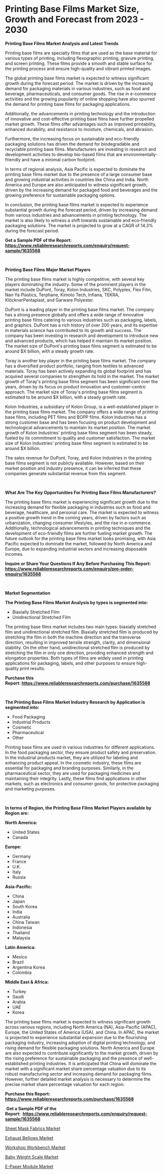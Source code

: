 <p><h1>Printing Base Films Market Size, Growth and Forecast from 2023 - 2030</h1></p><p><strong>Printing Base Films Market Analysis and Latest Trends</strong></p>
<p><p>Printing base films are specialty films that are used as the base material for various types of printing, including flexographic printing, gravure printing, and screen printing. These films provide a smooth and stable surface for the printing process and ensure high-quality and vibrant printed images.</p><p>The global printing base films market is expected to witness significant growth during the forecast period. The market is driven by the increasing demand for packaging materials in various industries, such as food and beverage, pharmaceuticals, and consumer goods. The rise in e-commerce activities and the growing popularity of online shopping have also spurred the demand for printing base films for packaging applications.</p><p>Additionally, the advancements in printing technology and the introduction of innovative and cost-effective printing base films have further propelled market growth. These films offer advantages such as improved printability, enhanced durability, and resistance to moisture, chemicals, and abrasion.</p><p>Furthermore, the increasing focus on sustainable and eco-friendly packaging solutions has driven the demand for biodegradable and recyclable printing base films. Manufacturers are investing in research and development activities to develop bio-based films that are environmentally-friendly and have a minimal carbon footprint.</p><p>In terms of regional analysis, Asia Pacific is expected to dominate the printing base films market due to the presence of a large consumer base and growing industrial activities in countries like China and India. North America and Europe are also anticipated to witness significant growth, driven by the increasing demand for packaged food and beverages and the growing preference for sustainable packaging options.</p><p>In conclusion, the printing base films market is expected to experience substantial growth during the forecast period, driven by increasing demand from various industries and advancements in printing technology. The market is also likely to witness a shift towards sustainable and eco-friendly packaging solutions. The market is projected to grow at a CAGR of 14.3% during the forecast period.</p></p>
<p><strong>Get a Sample PDF of the Report:&nbsp; <a href="https://www.reliableresearchreports.com/enquiry/request-sample/1635568">https://www.reliableresearchreports.com/enquiry/request-sample/1635568</a></strong></p>
<p>&nbsp;</p>
<p><strong>Printing Base Films Major Market Players</strong></p>
<p><p>The printing base films market is highly competitive, with several key players dominating the industry. Some of the prominent players in the market include DuPont, Toray, Kolon Industries, SKC, Polyplex, Flex Film, Nan Ya Plastics, Terphane, Kimoto Tech, Infiana, TEKRA, KlöcknerPentaplast, and Garware Polyester.</p><p>DuPont is a leading player in the printing base films market. The company has a strong presence globally and offers a wide range of innovative printing base films catering to various industries such as packaging, labels, and graphics. DuPont has a rich history of over 200 years, and its expertise in materials science has contributed to its growth and success. The company has been investing in research and development to introduce new and advanced products, which has helped it maintain its market position. The market size of DuPont's printing base films segment is estimated to be around $X billion, with a steady growth rate.</p><p>Toray is another key player in the printing base films market. The company has a diversified product portfolio, ranging from textiles to advanced materials. Toray has been actively expanding its global footprint and has acquired several companies to strengthen its hold in the market. The market growth of Toray's printing base films segment has been significant over the years, driven by its focus on product innovation and customer-centric approach. The market size of Toray's printing base films segment is estimated to be around $X billion, with a steady growth rate.</p><p>Kolon Industries, a subsidiary of Kolon Group, is a well-established player in the printing base films market. The company offers a wide range of printing base films, including PET films and BOPP films. Kolon Industries has a strong customer base and has been focusing on product development and technological advancements to maintain its market position. The market growth of Kolon Industries' printing base films segment has been steady, fueled by its commitment to quality and customer satisfaction. The market size of Kolon Industries' printing base films segment is estimated to be around $X billion.</p><p>The sales revenue for DuPont, Toray, and Kolon Industries in the printing base films segment is not publicly available. However, based on their market position and industry presence, it can be inferred that these companies generate substantial revenue from this segment.</p></p>
<p>&nbsp;</p>
<p><strong>What Are The Key Opportunities For Printing Base Films Manufacturers?</strong></p>
<p><p>The printing base films market is experiencing significant growth due to the increasing demand for flexible packaging in industries such as food and beverage, healthcare, and personal care. The market is expected to witness a positive growth trend in the coming years, driven by factors such as urbanization, changing consumer lifestyles, and the rise in e-commerce. Additionally, technological advancements in printing techniques and the development of eco-friendly films are further fueling market growth. The future outlook for the printing base films market looks promising, with Asia Pacific expected to dominate the market, followed by North America and Europe, due to expanding industrial sectors and increasing disposable incomes.</p></p>
<p><strong>Inquire or Share Your Questions If Any Before Purchasing This Report: <a href="https://www.reliableresearchreports.com/enquiry/pre-order-enquiry/1635568">https://www.reliableresearchreports.com/enquiry/pre-order-enquiry/1635568</a></strong></p>
<p>&nbsp;</p>
<p><strong>Market Segmentation</strong></p>
<p><strong>The Printing Base Films Market Analysis by types is segmented into:</strong></p>
<p><ul><li>Biaxially Stretched Film</li><li>Unidirectional Stretched Film</li></ul></p>
<p><p>The printing base films market includes two main types: biaxially stretched film and unidirectional stretched film. Biaxially stretched film is produced by stretching the film in both the machine direction and the transverse direction, resulting in improved tensile strength, clarity, and dimensional stability. On the other hand, unidirectional stretched film is produced by stretching the film in only one direction, providing enhanced strength and elongation properties. Both types of films are widely used in printing applications for packaging, labels, and other purposes to ensure high-quality print results.</p></p>
<p><strong>Purchase this Report:&nbsp;<a href="https://www.reliableresearchreports.com/purchase/1635568">https://www.reliableresearchreports.com/purchase/1635568</a></strong></p>
<p>&nbsp;</p>
<p><strong>The Printing Base Films Market Industry Research by Application is segmented into:</strong></p>
<p><ul><li>Food Packaging</li><li>Industrial Products</li><li>Cosmetic</li><li>Pharmaceutical</li><li>Other</li></ul></p>
<p><p>Printing base films are used in various industries for different applications. In the food packaging sector, they ensure product safety and preservation. In the industrial products market, they are utilized for labeling and enhancing product appeal. In the cosmetic industry, these films are essential for packaging and branding purposes. Similarly, in the pharmaceutical sector, they are used for packaging medicines and maintaining their integrity. Lastly, these films find applications in other markets, such as electronics and consumer goods, for protective packaging and marketing purposes.</p></p>
<p>&nbsp;</p>
<p><strong>In terms of Region, the Printing Base Films Market Players available by Region are:</strong></p>
<p>
    <p> <strong> North America: </strong>
        <ul>
            <li>United States</li>
            <li>Canada</li>
        </ul>
        </p> 
    <p> <strong> Europe: </strong>
        <ul>
            <li>Germany</li>
            <li>France</li>
            <li>U.K.</li>
            <li>Italy</li>
            <li>Russia</li>
        </ul>
        </p> 
    <p> <strong> Asia-Pacific: </strong>
        <ul>
            <li>China</li>
            <li>Japan</li>
            <li>South Korea</li>
            <li>India</li>
            <li>Australia</li>
            <li>China Taiwan</li>
            <li>Indonesia</li>
            <li>Thailand</li>
            <li>Malaysia</li>
        </ul>
        </p> 
    <p> <strong> Latin America: </strong>
        <ul>
            <li>Mexico</li>
            <li>Brazil</li>
            <li>Argentina Korea</li>
            <li>Colombia</li>
        </ul>
        </p> 
    <p> <strong> Middle East & Africa: </strong>
        <ul>
            <li>Turkey</li>
            <li>Saudi</li>
            <li>Arabia</li>
            <li>UAE</li>
            <li>Korea</li>
        </ul>
    </p>
    </p>
<p><p>The printing base films market is expected to witness significant growth across various regions, including North America (NA), Asia-Pacific (APAC), Europe, the United States of America (USA), and China. In APAC, the market is projected to experience substantial expansion due to the flourishing packaging industry, increasing adoption of digital printing technology, and rising demand for flexible packaging solutions. North America and Europe are also expected to contribute significantly to the market growth, driven by the rising preference for sustainable packaging and the presence of well-established printing industries. It is anticipated that China will dominate the market with a significant market share percentage valuation due to its robust manufacturing sector and increasing demand for packaging films. However, further detailed market analysis is necessary to determine the precise market share percentage valuation for each region.</p></p>
<p><strong>Purchase this Report: <a href="https://www.reliableresearchreports.com/purchase/1635568">https://www.reliableresearchreports.com/purchase/1635568</a></strong></p>
<p>&nbsp;<strong>Get a Sample PDF of the Report:&nbsp;&nbsp;<a href="https://www.reliableresearchreports.com/enquiry/request-sample/1635568">https://www.reliableresearchreports.com/enquiry/request-sample/1635568</a></strong></p>
<p><strong></strong></p>
<p><p><a href="https://www.linkedin.com/pulse/decoding-sheet-mask-fabrics-market-deep-dive-latest-trends-r9mze/">Sheet Mask Fabrics Market</a></p><p><a href="https://medium.com/@dennismurphy47/exhaust-bellows-market-size-growth-forecast-2023-2030-da415354f09b">Exhaust Bellows Market</a></p><p><a href="https://medium.com/@vincentalvarez1980/workshop-workbench-market-size-growth-forecast-2023-2030-49a4d881260f">Workshop Workbench Market</a></p><p><a href="https://www.linkedin.com/pulse/baby-weight-scale-market-insights-players-forecast-till-2030-mda6e/">Baby Weight Scale Market</a></p><p><a href="https://www.linkedin.com/pulse/e-paper-module-market-research-report-unlocks-analysis-financial-bdn8f/">E-Paper Module Market</a></p></p>